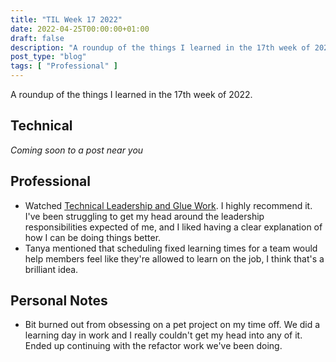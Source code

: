 ```yaml
---
title: "TIL Week 17 2022"
date: 2022-04-25T00:00:00+01:00
draft: false
description: "A roundup of the things I learned in the 17th week of 2022."
post_type: "blog"
tags: [ "Professional" ]
---
```


A roundup of the things I learned in the 17th week of 2022.

## Technical

*Coming soon to a post near you*

## Professional

* Watched [Technical Leadership and Glue Work](https://www.youtube.com/watch?v=KClAPipnKqw). I highly recommend it. I've been struggling to get my head around the leadership responsibilities expected of me, and I liked having a clear explanation of how I can be doing things better.
* Tanya mentioned that scheduling fixed learning times for a team would help members feel like they're allowed to learn on the job, I think that's a brilliant idea.

## Personal Notes

* Bit burned out from obsessing on a pet project on my time off. We did a learning day in work and I really couldn't get my head into any of it. Ended up continuing with the refactor work we've been doing.